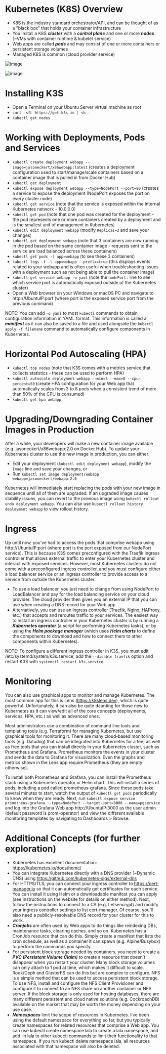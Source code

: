 # Kubernetes (K8S) Overview
- K8S is the industry standard orchestrator/API, and can be thought of as a "black box" that holds your container infrastructure
- You install a K8S ***cluster*** with a ***control plane*** and one or more ***nodes*** (~VMs with container runtime & kubelet service)
- Web apps are called ***pods*** and may consist of one or more containers or persistent storage volumes
- Managed K8S is common (cloud provider service)

![image](https://user-images.githubusercontent.com/40586970/171035289-3d5692ea-5258-41ed-8db7-f1ede4932855.png)

![image](https://user-images.githubusercontent.com/40586970/171035312-ad52d478-399f-414c-99aa-9616641d4248.png)

# Installing K3S
  - Open a Terminal on your Ubuntu Server virtual machine as root
  - `curl -sfL https://get.k3s.io | sh -` 
  - `kubectl get nodes`

# Working with Deployments, Pods and Services
  - `kubectl create deployment webapp --image=jasoneckert/x86webapp:latest`	(creates a deployment configuration used to start/manage/scale containers based on a container image that is pulled in from Docker Hub)
  - `kubectl get deployment`
  - `kubectl expose deployment webapp --type=NodePort --port=80` (creates a service to expose the deployment (NodePort exposes the port on every cluster node)
  - `kubectl get service` (note that the service is exposed within the internal Kubernetes network - 10.0.0.0)
  - `kubectl get pod` (note that one pod was created for the deployment - the pod represents one or more containers created by a deployment and is the smallest unit of management in Kubernetes)
  - `kubectl edit deployment webapp` (modify `Replicas=3` and save your changes)
  - `kubectl get deployment webapp` (note that 3 containers are now running in the pod based on the same container image - requests sent to the service are load balanced across these containers)
  - `kubectl get pods -l app=webapp` (to see these 3 containers)
  - `kubectl logs -f -l app=webapp --prefix=true` (this displays events related to your webapp and is often useful when troubleshooting issues with a deployment such as not being able to pull the container image)
  - `kubectl get service webapp -o yaml` (note the `nodePort:` line to see which service port is automatically exposed outside of the Kubernetes cluster)
  - Open a Web browser on your Windows or macOS PC and navigate to http://UbuntuIP:port (where port is the exposed service port from the previous command)

NOTE: You can add `-o yaml` to most `kubectl` commands to obtain configuration information in YAML format. This information is called a ***manifest*** as it can also be saved to a file and used alongside the `kubectl apply -f filename` command to automatically configure components in Kubernetes.

# Horizontal Pod Autoscaling (HPA)
  - `kubectl top nodes` (note that K3S comes with a metrics service that collects statistics - these can be used to perform HPA)
  - `kubectl autoscale deployment webapp --min=3 --max=8 --cpu-percent=50` (create HPA configuration for your Web app that automatically scales from 3 to 8 pods when a consistent trend of more than 50% of the CPU is consumed)
  - `kubectl get hpa webapp` 

# Upgrading/Downgrading Container Images in Production
After a while, your developers will make a new container image available (e.g. jasoneckert/x86webapp:2.0 on Docker Hub). To update your Kubernetes cluster to use the new image in production, you can either:
- Edit your deployment (`kubectl edit deployment webapp`), modify the `Image` line and save your changes, or
- Run `kubectl set image deployment/webapp webapp=jasoneckert/webapp:2.0`

Kubernetes will immediately start replacing the pods with your new image in sequence until all of them are upgraded. If an upgraded image causes stability issues, you can revert to the previous image using `kubectl rollout undo deployment webapp`. You can also use `kubectl rollout history deployment webapp` to view rollout history.

# Ingress
Up until now, you've had to access the pods that comprise webapp using http://UbuntuIP:port (where port is the port exposed from our NodePort service). This is because K3S comes preconfigured with the Traefik ingress controller that allows external traffic to enter your Kubernetes cluster and interact with exposed services. However, most Kubernetes clusters do not come with a preconfigured ingress controller, and you must configure either a load balancer service or an ingress controller to provide access to a service from outside the Kubernetes cluster. 
- To use a load balancer, you just need to change from using NodePort to LoadBalancer and pay for the load balancing service on your cloud provider. The cloud provider then gives you an external IP that you can use when creating a DNS record for your Web app. 
- Alternatively, you can use an ingress controller (Traefik, Nginx, HAProxy, etc.) that accepts and reroutes traffic to your services. The easiest way to install an ingress controller in your Kubernetes cluster is by running a ***Kubernetes operator*** (a script for performing Kubernetes tasks), or by using the ***Helm package manager*** (which uses ***Helm charts*** to define the components to download and how to connect them to other components within Kubernetes). 

NOTE: To configure a different ingress controller in K3S, you must edit /etc/systemd/system/k3s.service, add the `--disable traefik` option and restart K3S with `systemctl restart k3s.service`.

# Monitoring 
You can also use graphical apps to monitor and manage Kubernetes. The most common app for this is Lens (https://k8slens.dev), which is quite powerful. Unfortunately, it can also be quite daunting for those new to Kubernetes as it can view/edit all of the core concepts (deployments, services, HPA, etc.) as well as advanced ones.

Most administrators use a combination of command line tools and templating tools (e.g. Terraform) for managing Kubernetes, but use graphical tools for monitoring it. There are many cloud-based monitoring tools (e.g. Datadog) that can be integrated into Kubernetes for a fee, as well as free tools that you can install directly in your Kubernetes cluster, such as Prometheus and Grafana. Prometheus monitors the events in your cluster and sends the data to Grafana for visualization. Even the graphs and metrics shown in the Lens app require Prometheus (they are empty otherwise).

To install both Prometheus and Grafana, you can install the Prometheus stack using a Kubernetes operator or Helm chart. This will install a series of pods, including a pod called prometheus-grafana. Since these pods take several minutes to start, watch the output of `kubectl get pods` periodically to know when they are ready. Next, run `kubectl expose service prometheus-grafana --type=NodePort --target-port=3000 --name=pgservice` and log into the Grafana Web app http://UbuntuIP:3000 as the user admin (default password is prom-operator) and view the different available monitoring templates by navigating to Dashboards > Browse. 

# Additional Concepts (for further exploration)
- Kubernetes has excellent documentation: https://kubernetes.io/docs/home/
- You can integrate Kubernetes directly with a DNS provider (~Dynamic DNS) using https://github.com/kubernetes-sigs/external-dns
- For HTTPS/TLS, you can connect your ingress controller to https://cert-manager.io so that it can automatically get certificates for each service. You can install it using Helm or a downloadable manifest you can apply (see instructions on the website for details on either method). Next, follow the instructions to connect to a CA (e.g. Letsencrypt) and modify your ingress controller settings to list cert-manager. Of course, you’ll also need a publicly-resolvable DNS record for your cluster for this to work.
- ***Cronjobs*** are often used by Web apps to do things like reindexing DBs, maintenance tasks, clearing caches, and so on. Kubernetes has a CronJob resource that can do this. Simply create a manifest that lists the cron schedule, as well as a container it can spawn (e.g. Alpine/Busybox) to perform the commands you specify.
- For persistent block storage needed by containers, you need to create a ***PVC (Persistent Volume Claim)*** to create a resource that doesn’t disappear when you restart your cluster. Many block storage volumes can only attach to 1 pod at time, which makes it difficult to scale. Rook/Ceph and GlusterFS can do this but are complex to configure. NFS is a simple method that can be used to access persistent block storage. To use NFS, install and configure the NFS Client Provisioner and configure it to connect to an NFS share on another container or NFS server. If the block storage is only used for hosting databases, there are many different persistent and cloud native solutions (e.g. CockroachDB) available on the market that may be worth the money depending on your use case.
- ***Namespaces*** limit the scope of resources in Kubernetes. I’ve been using the default namespace for everything so far, but you typically create namespaces for related resources that comprise a Web app. You can use kubectl create namespace lala to create a lala namespace, and add -n lala to other kubectl commands to limit their functionality to that namespace. If you run kubectl delete namespace lala, all resources associated with that namespace will also be deleted.


